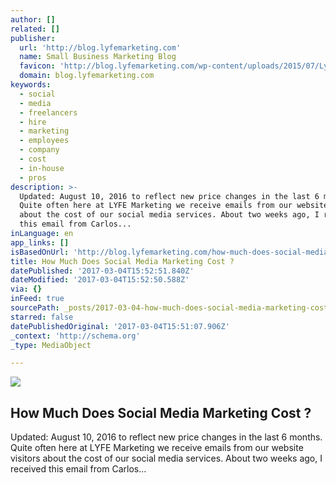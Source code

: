 ```yaml
---
author: []
related: []
publisher:
  url: 'http://blog.lyfemarketing.com'
  name: Small Business Marketing Blog
  favicon: 'http://blog.lyfemarketing.com/wp-content/uploads/2015/07/Lyfe-favicon.ico'
  domain: blog.lyfemarketing.com
keywords:
  - social
  - media
  - freelancers
  - hire
  - marketing
  - employees
  - company
  - cost
  - in-house
  - pros
description: >-
  Updated: August 10, 2016 to reflect new price changes in the last 6 months.
  Quite often here at LYFE Marketing we receive emails from our website visitors
  about the cost of our social media services. About two weeks ago, I received
  this email from Carlos...
inLanguage: en
app_links: []
isBasedOnUrl: 'http://blog.lyfemarketing.com/how-much-does-social-media-marketing-cost/'
title: How Much Does Social Media Marketing Cost ?
datePublished: '2017-03-04T15:52:51.840Z'
dateModified: '2017-03-04T15:52:50.588Z'
via: {}
inFeed: true
sourcePath: _posts/2017-03-04-how-much-does-social-media-marketing-cost-in-2015.md
starred: false
datePublishedOriginal: '2017-03-04T15:51:07.906Z'
_context: 'http://schema.org'
_type: MediaObject

---
```

<article style=""><img src="https://imgflo.herokuapp.com/graph/2b2431f8e7ba7b0/5028d41643d705bf5b6ce746a25acf4f/croprotate.png?cropheight=627&amp;cropwidth=1045&amp;degrees=0&amp;input=http%3A%2F%2Fblog.lyfemarketing.com%2Fwp-content%2Fuploads%2F2015%2F08%2FCOST-OF-SOCIAL-MEDIA-MARKETING-2.png&amp;x=68&amp;y=0" /><h1>How Much Does Social Media Marketing Cost ?</h1><p>Updated: August 10, 2016 to reflect new price changes in the last 6 months. Quite often here at LYFE Marketing we receive emails from our website visitors about the cost of our social media services. About two weeks ago, I received this email from Carlos...</p></article>